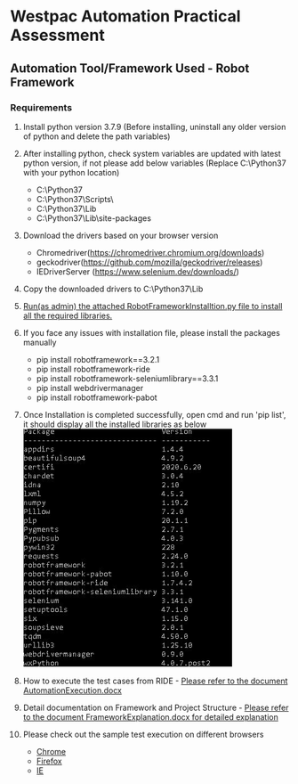 # Westpac Automation Practical Assessment

## Automation Tool/Framework Used - Robot Framework

### Requirements

1. Install python version 3.7.9 (Before installing, uninstall any older version of python and delete the path variables)
2. After installing python, check system variables are updated with latest python version, if not please add below variables (Replace C:\Python37 with your python location)
    - C:\Python37
    - C:\Python37\Scripts\
    - C:\Python37\Lib
    - C:\Python37\Lib\site-packages
   
3. Download the drivers based on your browser version
    * Chromedriver(https://chromedriver.chromium.org/downloads) 
    * geckodriver(https://github.com/mozilla/geckodriver/releases)
    * IEDriverServer (https://www.selenium.dev/downloads/)
4. Copy the downloaded drivers to C:\Python37\Lib
5. [Run(as admin) the attached RobotFrameworkInstalltion.py file to install all the required libraries.](RobotFrameworkInstalltion.py)
6. If you face any issues with installation file, please install the packages manually
    * pip install robotframework==3.2.1
    * pip install robotframework-ride
    * pip install robotframework-seleniumlibrary==3.3.1
    * pip install webdrivermanager
    * pip install robotframework-pabot
6. Once Installation is completed successfully, open cmd and run 'pip list', it should display all the installed libraries as below
 ![ScreenShot](InstalledPackages.JPG)
7. How to execute the test cases from RIDE - [Please refer to the document AutomationExecution.docx](AutomationExecution.docx)
8. Detail documentation on Framework and Project Structure - [Please refer to the document FrameworkExplanation.docx for detailed explanation](FrameworkExplanation.docx)
9. Please check out the sample test execution on different browsers
    * [Chrome](ExecutedOnChrome.mp4)
    * [Firefox](ExecutedOnFirefox.mp4)
    * [IE](ExecutedOnIE.mp4)
  
